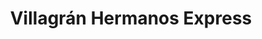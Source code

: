 ---
title: "Villagrán Hermanos Express"
url: /victoria/villagran-hermanos-express/
shop: Supermarkt
---